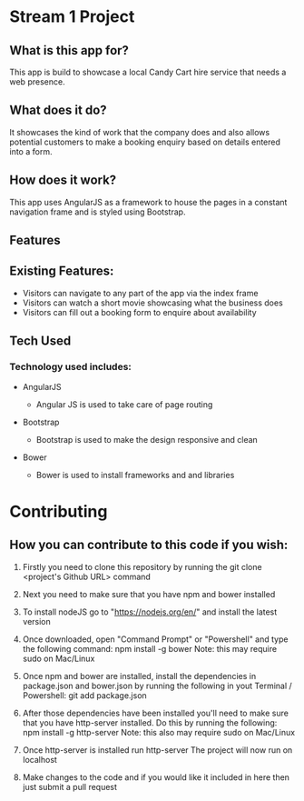 # Stream 1 Project

## What is this app for?

This app is build to showcase a local Candy Cart hire service that needs a web presence. 

## What does it do?

It showcases the kind of work that the company does and also allows potential customers to make a booking enquiry based on details entered into a form.

## How does it work?

This app uses AngularJS as a framework to house the pages in a constant navigation frame and is styled using Bootstrap.

## Features

## Existing Features:

 * Visitors can navigate to any part of the app via the index frame
 * Visitors can watch a short movie showcasing what the business does
 * Visitors can fill out a booking form to enquire about availability
 
## Tech Used

### Technology used includes:

* AngularJS
	* Angular JS is used to take care of page routing
	
* Bootstrap
	* Bootstrap is used to make the design responsive and clean

* Bower
	* Bower is used to install frameworks and and libraries

# Contributing

## How you can contribute to this code if you wish:

1. Firstly you need to clone this repository by running the git clone <project's Github URL> command
2. Next you need to make sure that you have npm and bower installed
3. To install nodeJS go to "https://nodejs.org/en/" and install the latest version
4. Once downloaded, open "Command Prompt" or "Powershell" and type the following command: npm install -g bower Note: this may require sudo on Mac/Linux
5. Once npm and bower are installed, install the dependencies in package.json and bower.json by running the following in yout Terminal / Powershell: git add package.json

6. After those dependencies have been installed you'll need to make sure that you have http-server installed. Do this by running the following: npm install -g http-server Note: this also may require sudo on Mac/Linux
7. Once http-server is installed run http-server
The project will now run on localhost
8. Make changes to the code and if you would like it included in here then just submit a pull request

